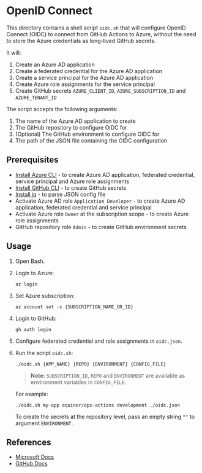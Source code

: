 # OpenID Connect

This directory contains a shell script `oidc.sh` that will configure OpenID Connect (OIDC) to connect from GitHub Actions to Azure, without the need to store the Azure credentials as long-lived GitHub secrets.

It will:

1. Create an Azure AD application
1. Create a federated credential for the Azure AD application
1. Create a service principal for the Azure AD application
1. Create Azure role assignments for the service principal
1. Create GitHub secrets `AZURE_CLIENT_ID`, `AZURE_SUBSCRIPTION_ID` and `AZURE_TENANT_ID`

The script accepts the following arguments:

1. The name of the Azure AD application to create
1. The GitHub repository to configure OIDC for
1. (Optional) The GitHub environment to configure OIDC for
1. The path of the JSON file containing the OIDC configuration

## Prerequisites

- [Install Azure CLI](https://docs.microsoft.com/en-us/cli/azure/install-azure-cli) - to create Azure AD application, federated credential, service principal and Azure role assignments
- [Install GitHub CLI](https://cli.github.com) - to create GitHub secrets
- [Install jq](https://stedolan.github.io/jq/download/) - to parse JSON config file
- Activate Azure AD role `Application Developer` - to create Azure AD application, federated credential and service principal
- Activate Azure role `Owner` at the subscription scope - to create Azure role assignments
- GitHub repository role `Admin` - to create GitHub environment secrets

## Usage

1. Open Bash.

1. Login to Azure:

    ```console
    az login
    ```

1. Set Azure subscription:

    ```console
    az account set -s {SUBSCRIPTION_NAME_OR_ID}
    ```

1. Login to GitHub:

    ```console
    gh auth login
    ```

1. Configure federated credential and role assignments in `oidc.json`.

1. Run the script `oidc.sh`:

    ```console
    ./oidc.sh {APP_NAME} {REPO} {ENVIRONMENT} {CONFIG_FILE}
    ```

    > **Note:** `SUBSCRIPTION_ID`, `REPO` and `ENVIRONMENT` are available as environment variables in `CONFIG_FILE`.

    For example:

    ```console
    ./oidc.sh my-app equinor/ops-actions development ./oidc.json
    ```

    To create the secrets at the repository level, pass an empty string `""` to argument `ENVIRONMENT` .

## References

- [Microsoft Docs](https://docs.microsoft.com/en-us/azure/developer/github/connect-from-azure)
- [GitHub Docs](https://docs.github.com/en/actions/deployment/security-hardening-your-deployments/configuring-openid-connect-in-azure)
